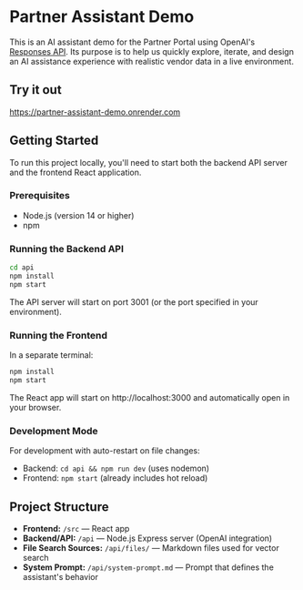 # Partner Assistant Demo
This is an AI assistant demo for the Partner Portal using OpenAI's [Responses API](https://platform.openai.com/docs/api-reference/responses). Its purpose is to help us quickly explore, iterate, and design an AI assistance experience with realistic vendor data in a live environment. 

## Try it out
https://partner-assistant-demo.onrender.com

## Getting Started

To run this project locally, you'll need to start both the backend API server and the frontend React application.

### Prerequisites
- Node.js (version 14 or higher)
- npm

### Running the Backend API
```bash
cd api
npm install
npm start
```
The API server will start on port 3001 (or the port specified in your environment).

### Running the Frontend
In a separate terminal:
```bash
npm install
npm start
```
The React app will start on http://localhost:3000 and automatically open in your browser.

### Development Mode
For development with auto-restart on file changes:
- Backend: `cd api && npm run dev` (uses nodemon)
- Frontend: `npm start` (already includes hot reload)

## Project Structure
- **Frontend:** `/src` — React app
- **Backend/API:** `/api` — Node.js Express server (OpenAI integration)
- **File Search Sources:** `/api/files/` — Markdown files used for vector search
- **System Prompt:** `/api/system-prompt.md` — Prompt that defines the assistant's behavior
